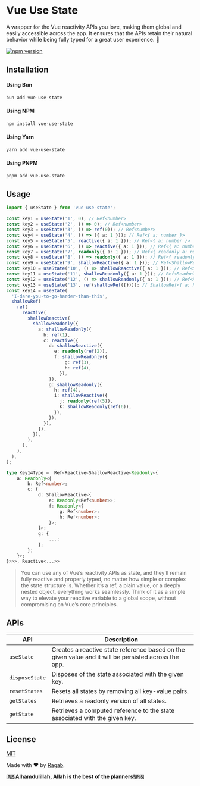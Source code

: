 # Vue Use State

A wrapper for the Vue reactivity APIs you love, making them global and easily accessible across the app. It ensures that the APIs retain their natural behavior while being fully typed for a great user experience. 💚

[![npm version](https://img.shields.io/badge/NPM_Home_Page-brightgreen)](https://www.npmjs.com/package/vue-use-state)

## Installation

#### Using Bun
```bash
bun add vue-use-state
```

#### Using NPM
```bash
npm install vue-use-state
```

#### Using Yarn
```bash
yarn add vue-use-state
```

#### Using PNPM
```bash
pnpm add vue-use-state
```

## Usage

```ts
import { useState } from 'vue-use-state';

const key1 = useState('1', 0); // Ref<number>
const key2 = useState('2', () => 0); // Ref<number>
const key3 = useState('3', () => ref(0)); // Ref<number>
const key4 = useState('4', () => ({ a: 1 })); // Ref<{ a: number }>
const key5 = useState('5', reactive({ a: 1 })); // Ref<{ a: number }>
const key6 = useState('6', () => reactive({ a: 1 })); // Ref<{ a: number }>
const key7 = useState('7', readonly({ a: 1 })); // Ref<{ readonly a: number }>
const key8 = useState('8', () => readonly({ a: 1 })); // Ref<{ readonly a: number }>
const key9 = useState('9', shallowReactive({ a: 1 })); // Ref<ShallowReactive<{ a: number }>>
const key10 = useState('10', () => shallowReactive({ a: 1 })); // Ref<ShallowReactive<{ a: number }>>
const key11 = useState('11', shallowReadonly({ a: 1 })); // Ref<Readonly<{ a: number }>>
const key12 = useState('12', () => shallowReadonly({ a: 1 })); // Ref<Readonly<{ a: number }>>
const key13 = useState('13', ref(shallowRef({}))); // ShallowRef<{ a: Ref<number, number> }>
const key14 = useState(
  'I-dare-you-to-go-harder-than-this',
  shallowRef(
    ref(
      reactive(
        shallowReactive(
          shallowReadonly({
            a: shallowReadonly({
              b: ref(1),
              c: reactive({
                d: shallowReactive({
                  e: readonly(ref(2)),
                  f: shallowReadonly({
                      g: ref(3),
                      h: ref(4),
                    }),
                }),
                g: shallowReadonly({
                  h: ref(4),
                  i: shallowReactive({
                    j: readonly(ref(5)),
                    k: shallowReadonly(ref(6)),
                  }),
                }),
              }),
            }),
          }),
        ),
      ),
    ),
  ),
);

type Key14Type =  Ref<Reactive<ShallowReactive<Readonly<{
    a: Readonly<{
        b: Ref<number>;
        c: {
            d: ShallowReactive<{
                e: Readonly<Ref<number>>;
                f: Readonly<{
                    g: Ref<number>;
                    h: Ref<number>;
                }>;
            }>;
            g: {
                ...;
            };
        };
    }>;
}>>>, Reactive<...>>
```

> You can use any of Vue’s reactivity APIs as state, and they’ll remain fully reactive and properly typed, no matter how simple or complex the state structure is. Whether it’s a ref, a plain value, or a deeply nested object, everything works seamlessly. Think of it as a simple way to elevate your reactive variable to a global scope, without compromising on Vue’s core principles.

## APIs

| API           | Description                                                                 |
|---------------|-----------------------------------------------------------------------------|
| `useState`    | Creates a reactive state reference based on the given value and it will be persisted across the app.                           |
| `disposeState`| Disposes of the state associated with the given key.                        |
| `resetStates` | Resets all states by removing all key-value pairs.                          |
| `getStates`   | Retrieves a readonly version of all states.                                 |
| `getState`    | Retrieves a computed reference to the state associated with the given key.  |


## License

[MIT](./LICENSE)

Made with ❤️ by [Ragab](https://github.com/ahmedragab20).

**🇵🇸Alhamdulillah, Allah is the best of the planners!🇵🇸**
